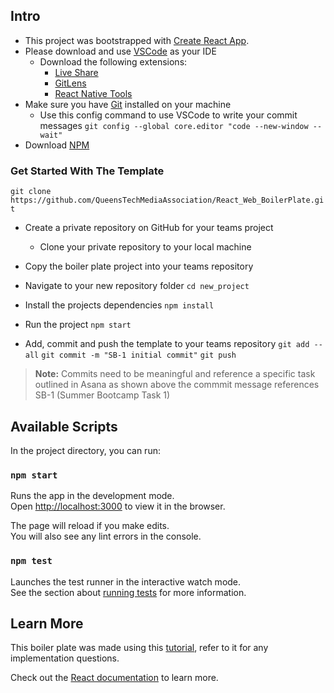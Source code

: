 ## Intro
- This project was bootstrapped with [Create React App](https://github.com/facebook/create-react-app).
- Please download and use [VSCode](https://code.visualstudio.com/) as your IDE
    -  Download the following extensions:
        - [Live Share](https://marketplace.visualstudio.com/items?itemName=MS-vsliveshare.vsliveshare-pack)
        - [GitLens](https://marketplace.visualstudio.com/items?itemName=eamodio.gitlens)
        - [React Native Tools](https://marketplace.visualstudio.com/items?itemName=msjsdiag.vscode-react-native)
- Make sure you have [Git](https://git-scm.com/) installed on your machine
    - Use this config command to use VSCode to write your commit messages
    `git config --global core.editor "code --new-window --wait"`
- Download [NPM](https://www.npmjs.com/get-npm)

### Get Started With The Template
`git clone https://github.com/QueensTechMediaAssociation/React_Web_BoilerPlate.git`

- Create a private repository on GitHub for your teams project
    - Clone your private repository to your local machine
- Copy the boiler plate project into your teams repository
- Navigate to your new repository folder
`cd new_project`
- Install the projects dependencies
`npm install`
- Run the project
`npm start`


- Add, commit and push the template to your teams repository
`git add --all` 
`git commit -m "SB-1 initial commit"`
`git push`
> **Note:** Commits need to be meaningful and reference a specific task outlined in Asana as shown above the commmit message references SB-1 (Summer Bootcamp Task 1)

## Available Scripts

In the project directory, you can run:

### `npm start`

Runs the app in the development mode.<br />
Open [http://localhost:3000](http://localhost:3000) to view it in the browser.

The page will reload if you make edits.<br />
You will also see any lint errors in the console.

### `npm test`

Launches the test runner in the interactive watch mode.<br />
See the section about [running tests](https://facebook.github.io/create-react-app/docs/running-tests) for more information.


## Learn More

This boiler plate was made using this [tutorial](https://www.robinwieruch.de/complete-firebase-authentication-react-tutorial#react-router-for-firebase-auth), refer to it for any implementation questions.

Check out the [React documentation](https://reactjs.org/) to learn more.


